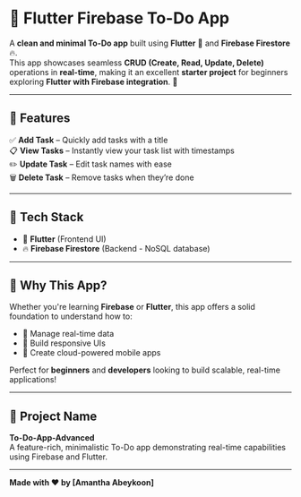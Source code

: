 # 📝 Flutter Firebase To-Do App

A **clean and minimal To-Do app** built using **Flutter** 💙 and **Firebase Firestore** 🔥.  
This app showcases seamless **CRUD (Create, Read, Update, Delete)** operations in **real-time**, making it an excellent **starter project** for beginners exploring **Flutter with Firebase integration**. 🚀

---

## 🚀 Features

✅ **Add Task** – Quickly add tasks with a title  
📋 **View Tasks** – Instantly view your task list with timestamps  
✏️ **Update Task** – Edit task names with ease  
🗑️ **Delete Task** – Remove tasks when they’re done  

---

## 🔧 Tech Stack

- 💙 **Flutter** (Frontend UI)  
- 🔥 **Firebase Firestore** (Backend - NoSQL database)  

---

## 🎯 Why This App?

Whether you're learning **Firebase** or **Flutter**, this app offers a solid foundation to understand how to:

- 🔄 Manage real-time data
- 🧱 Build responsive UIs
- 📱 Create cloud-powered mobile apps

Perfect for **beginners** and **developers** looking to build scalable, real-time applications!

---

## 📂 Project Name

**To-Do-App-Advanced**  
A feature-rich, minimalistic To-Do app demonstrating real-time capabilities using Firebase and Flutter.

---

**Made with ❤️ by [Amantha Abeykoon]**
